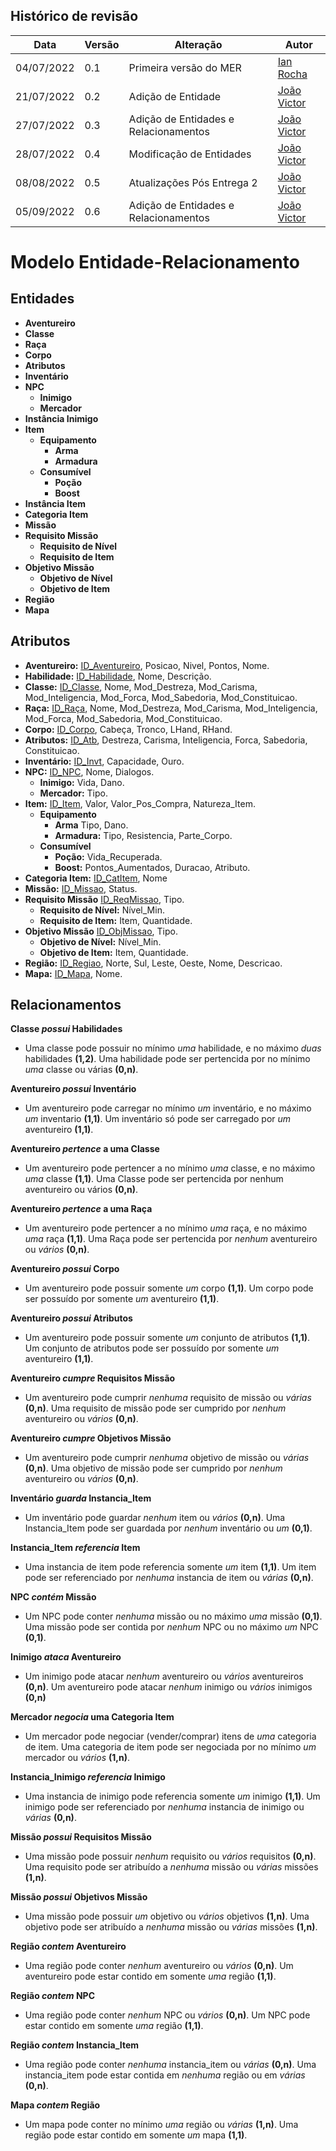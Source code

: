 ﻿## Histórico de revisão

  |Data|Versão|Alteração|Autor| 
  |----|------|---------|-----|
  |04/07/2022|0.1|Primeira versão do MER |[Ian Rocha](https://github.com/IanPSRocha)|
  |21/07/2022|0.2|Adição de Entidade |[João Victor](https://github.com/jvBatista)|
  |27/07/2022|0.3|Adição de Entidades e Relacionamentos |[João Victor](https://github.com/jvBatista)|
  |28/07/2022|0.4|Modificação de Entidades |[João Victor](https://github.com/jvBatista)|
  |08/08/2022|0.5|Atualizações Pós Entrega 2 |[João Victor](https://github.com/jvBatista)|
  |05/09/2022|0.6|Adição de Entidades e Relacionamentos|[João Victor](https://github.com/jvBatista)|

# Modelo Entidade-Relacionamento
## Entidades

 - **Aventureiro**
 - **Classe**
 - **Raça**
 - **Corpo**
 - **Atributos**
 - **Inventário**
 - **NPC**
	- **Inimigo**
	- **Mercador**
 - **Instância Inimigo**
 - **Item**
	- **Equipamento**
		- **Arma**
		- **Armadura**
	- **Consumível**
		- **Poção**
		- **Boost**
 - **Instância Item**
 - **Categoria Item**
 - **Missão**
 - **Requisito Missão**
	- **Requisito de Nível**
	- **Requisito de Item**
 - **Objetivo Missão**
	- **Objetivo de Nível**
	- **Objetivo de Item**
 - **Região**
 - **Mapa**
 
## Atributos

 - **Aventureiro:** <ins>ID_Aventureiro</ins>, Posicao, Nivel, Pontos, Nome.
  - **Habilidade:** <ins>ID_Habilidade</ins>, Nome, Descrição.
 - **Classe:** <ins>ID_Classe</ins>, Nome, Mod_Destreza, Mod_Carisma, Mod_Inteligencia, Mod_Forca, Mod_Sabedoria, Mod_Constituicao.
 - **Raça:** <ins>ID_Raça</ins>, Nome, Mod_Destreza, Mod_Carisma, Mod_Inteligencia, Mod_Forca, Mod_Sabedoria, Mod_Constituicao.
 - **Corpo:** <ins>ID_Corpo</ins>, Cabeça, Tronco, LHand, RHand.
 - **Atributos:** <ins>ID_Atb</ins>, Destreza, Carisma, Inteligencia, Forca, Sabedoria, Constituicao.
 - **Inventário:** <ins>ID_Invt</ins>, Capacidade, Ouro.
 - **NPC:** <ins>ID_NPC</ins>, Nome, Dialogos.
	- **Inimigo:** Vida, Dano.
	- **Mercador:** Tipo.
 - **Item:** <ins>ID_Item</ins>, Valor, Valor_Pos_Compra, Natureza_Item.
	- **Equipamento**
		- **Arma** Tipo, Dano.
		- **Armadura:** Tipo, Resistencia, Parte_Corpo.
	- **Consumível**
		- **Poção:** Vida_Recuperada.
		- **Boost:** Pontos_Aumentados, Duracao, Atributo.
 - **Categoria Item:** <ins>ID_CatItem</ins>, Nome
 - **Missão:** <ins>ID_Missao</ins>, Status.
 - **Requisito Missão** <ins>ID_ReqMissao</ins>, Tipo.
	- **Requisito de Nível:** Nível_Min.
	- **Requisito de Item:** Item, Quantidade.
 - **Objetivo Missão** <ins>ID_ObjMissao</ins>, Tipo.
	- **Objetivo de Nível:** Nível_Min.
	- **Objetivo de Item:** Item, Quantidade.
 - **Região:** <ins>ID_Regiao</ins>, Norte, Sul, Leste, Oeste, Nome, Descricao.
 - **Mapa:** <ins>ID_Mapa</ins>, Nome.

 ## Relacionamentos
 
 **Classe *possui* Habilidades**
 - Uma classe pode possuir no mínimo *uma* habilidade, e no máximo *duas* habilidades **(1,2)**. Uma habilidade pode ser pertencida por no mínimo *uma* classe ou várias **(0,n)**.

**Aventureiro *possui* Inventário**
 - Um aventureiro pode carregar no mínimo *um* inventário, e no máximo *um* inventario **(1,1)**. Um inventário só pode ser carregado por *um* aventureiro **(1,1)**.

**Aventureiro *pertence* a uma Classe**
 - Um aventureiro pode pertencer a no mínimo *uma* classe, e no máximo *uma* classe **(1,1)**. Uma Classe pode ser pertencida por nenhum aventureiro ou vários **(0,n)**.

**Aventureiro *pertence* a uma Raça**
 - Um aventureiro pode pertencer a no mínimo *uma* raça, e no máximo *uma* raça **(1,1)**. Uma Raça pode ser pertencida por *nenhum* aventureiro ou *vários* **(0,n)**.

**Aventureiro *possui* Corpo**
 - Um aventureiro pode possuir somente *um* corpo **(1,1)**. Um corpo pode ser possuído por somente *um* aventureiro **(1,1)**.

**Aventureiro *possui* Atributos**
 - Um aventureiro pode possuir somente *um* conjunto de atributos **(1,1)**. Um conjunto de atributos pode ser possuído por somente *um* aventureiro **(1,1)**.

**Aventureiro *cumpre* Requisitos Missão**
- Um aventureiro pode cumprir *nenhuma* requisito de missão ou *várias* **(0,n)**. Uma requisito de missão pode ser cumprido por *nenhum* aventureiro ou *vários* **(0,n)**.

**Aventureiro *cumpre* Objetivos Missão**
- Um aventureiro pode cumprir *nenhuma* objetivo de missão ou *várias* **(0,n)**. Uma objetivo de missão pode ser cumprido por *nenhum* aventureiro ou *vários* **(0,n)**.

**Inventário *guarda* Instancia_Item**
 - Um inventário pode guardar *nenhum* item ou *vários* **(0,n)**. Uma Instancia_Item pode ser guardada por *nenhum* inventário ou *um* **(0,1)**.

**Instancia_Item *referencia* Item**
 - Uma instancia de item pode referencia somente *um* item **(1,1)**. Um item pode ser referenciado por *nenhuma* instancia de item ou *várias* **(0,n)**.

**NPC *contém* Missão**
- Um NPC pode conter *nenhuma* missão ou no máximo *uma* missão **(0,1)**.  Uma missão pode ser contida por *nenhum* NPC ou no máximo *um* NPC **(0,1)**.

**Inimigo *ataca* Aventureiro**
- Um inimigo pode atacar *nenhum* aventureiro ou *vários* aventureiros **(0,n)**. Um aventureiro pode atacar *nenhum* inimigo ou *vários* inimigos **(0,n)**

**Mercador *negocia* uma Categoria Item**
- Um mercador pode negociar (vender/comprar) itens de *uma* categoria de item. Uma categoria de item pode ser negociada por no mínimo *um* mercador ou *vários* **(1,n)**.

**Instancia_Inimigo *referencia* Inimigo**
 - Uma instancia de inimigo pode referencia somente *um* inimigo **(1,1)**. Um inimigo pode ser referenciado por *nenhuma* instancia de inimigo ou *várias* **(0,n)**.

**Missão *possui* Requisitos Missão**
- Uma missão pode possuir *nenhum* requisito ou *vários* requisitos **(0,n)**. Uma requisito pode ser atribuído a *nenhuma* missão ou *várias* missões **(1,n)**.

**Missão *possui* Objetivos Missão**
- Uma missão pode possuir *um* objetivo ou *vários* objetivos **(1,n)**. Uma objetivo pode ser atribuído a *nenhuma* missão ou *várias* missões **(1,n)**.

**Região *contem* Aventureiro**
- Uma região pode conter *nenhum* aventureiro ou *vários* **(0,n)**. Um aventureiro pode estar contido em somente *uma* região **(1,1)**.

**Região *contem* NPC**
- Uma região pode conter *nenhum* NPC ou *vários* **(0,n)**. Um NPC pode estar contido em somente *uma* região **(1,1)**.

**Região *contem* Instancia_Item**
- Uma região pode conter *nenhuma* instancia_item ou *várias* **(0,n)**. Uma instancia_item pode estar contida em *nenhuma* região ou em *várias* **(0,n)**.

**Mapa *contem* Região**
- Um mapa pode conter no mínimo *uma* região ou *várias* **(1,n)**. Uma região pode estar contido em somente *um* mapa **(1,1)**.
